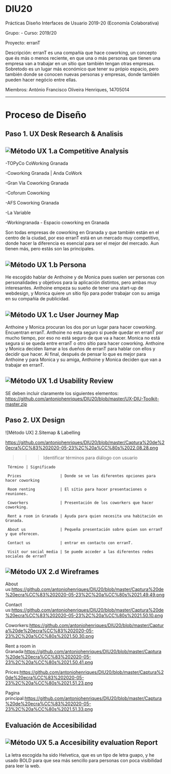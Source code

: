 # DIU20
Prácticas Diseño Interfaces de Usuario 2019-20 (Economía Colaborativa) 

Grupo: - Curso: 2019/20 

Proyecto: erranT

Descripción: erranT es una compañía que hace coworking, un concepto que és más o menos reciente, en que una o más personas que tienen una empresa van a trabajar en un sítio que también tengan otras empresas. Sobretodo es un lugar más económico que tener su própio espacio, pero también donde se conocen nuevas personas y empresas, donde también pueden hacer negócio entre ellas.


Miembros:
António Francisco Oliveira Henriques, 14705014

----- 


# Proceso de Diseño 

## Paso 1. UX Desk Research & Analisis 

![Método UX](img/Competitive.png) 1.a Competitive Analysis
-----
 
-TOPyCo CoWorking Granada

-Coworking Granada | Anda CoWork

-Gran Vía Coworking Granada

-Coforum Coworking

-AFS Coworking Granada

-La Variable

-Workingranada - Espacio coworking en Granada

Son todas empresas de coworking en Granada y que también están en el centro de la ciudad, por eso erranT está en un mercado muy competitivo, donde hacer la diferencia es esencial para ser el mejor del mercado.
Aun tienen más, pero estás son las principales.


![Método UX](img/Persona.png) 1.b Persona
-----
He escogido hablar de Anthoine y de Monica pues suelen ser personas con personalidades y objetivos para la aplicación distintos, pero ambas muy interesantes. Anthoine empeza su sueño de tener una start-up de webdesign, y Monica quiere un sítio fijo para poder trabajar con su amiga en su compañía de publicidad.


![Método UX](img/JourneyMap.png) 1.c User Journey Map
----

Anthoine y Monica procuran los dos por un lugar para hacer coworking. Encuentran erranT. Anthoine no esta seguro si puede quedar en erranT por mucho tiempo, por eso no está seguro de que va a hacer. Monica no está segura si se queda entre erranT o otro sítio para hacer coworking. Anthoine y Monica deciden llamar a los dueños de erranT para hablar con ellos y decidir que hacer. Al final, después de pensar lo que es mejor para Anthoine y para Monica y su amiga, Anthoine y Monica deciden que van a trabajar en erranT.

![Método UX](img/usabilityReview.png) 1.d Usability Review
----
SE deben incluir claramente los siguientes elementos: https://github.com/antoniohenriques/DIU20/blob/master/UX-DIU-Toolkit-master.zip


## Paso 2. UX Design  

![Método UX] 2.Sitemap & Labelling

https://github.com/antoniohenriques/DIU20/blob/master/Captura%20de%20ecra%CC%83%202020-05-23%2C%20a%CC%80s%2022.08.28.png


>>> Identificar términos para diálogo con usuario  

     Término | Significado     

     Prices                 | Donde se ve las diferentes opciones para hacer coworking

     Room renting           | El sítio para hacer presentaciones o reuniones.

     Coworkers              | Presentación de los coworkers que hacer coworking.

     Rent a room in Granada | Ayuda para quien necesita una habitación en Granada.

     About us               | Pequeña presentación sobre quien son erranT y que oferecen.

     Contact us             | entrar en contacto con erranT.

     Visit our social media | Se puede acceder a las diferentes redes sociales de erranT


![Método UX](img/Wireframes.png) 2.d Wireframes
-----
About us:https://github.com/antoniohenriques/DIU20/blob/master/Captura%20de%20ecra%CC%83%202020-05-23%2C%20a%CC%80s%2021.49.49.png

Contact us:https://github.com/antoniohenriques/DIU20/blob/master/Captura%20de%20ecra%CC%83%202020-05-23%2C%20a%CC%80s%2021.50.10.png

Coworkers:https://github.com/antoniohenriques/DIU20/blob/master/Captura%20de%20ecra%CC%83%202020-05-23%2C%20a%CC%80s%2021.50.30.png

Rent a room in Granada:https://github.com/antoniohenriques/DIU20/blob/master/Captura%20de%20ecra%CC%83%202020-05-23%2C%20a%CC%80s%2021.50.41.png

Prices:https://github.com/antoniohenriques/DIU20/blob/master/Captura%20de%20ecra%CC%83%202020-05-23%2C%20a%CC%80s%2021.51.23.png

Pagina principal:https://github.com/antoniohenriques/DIU20/blob/master/Captura%20de%20ecra%CC%83%202020-05-23%2C%20a%CC%80s%2021.51.33.png


##  Evaluación de Accesibilidad  


![Método UX](img/Accesibility.png)  5.a Accesibility evaluation Report
----
La letra escogida ha sido Helvetica, que es un tipo de letra guapo, y he usado BOLD para que sea más sencillo para personas con poca visibilidad para leer la web.







